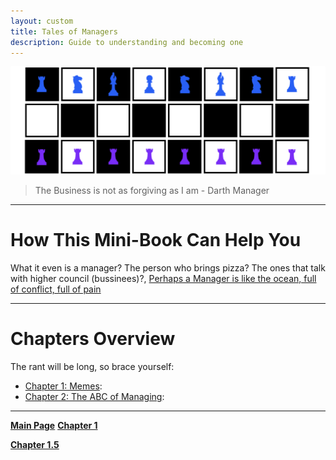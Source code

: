 ```yaml
---
layout: custom
title: Tales of Managers
description: Guide to understanding and becoming one
---
```


<img class="myImg" src="../images/headers/cian-chess-board-v2.png" alt="cian-chess-board" style="border: 0px solid #000; border-radius: 1px; padding: 0px; cursor: pointer;">

> The Business is not as forgiving as I am -  Darth Manager

---

# How This Mini-Book Can Help You

What it even is a manager? The person who brings pizza? The ones that talk with higher council (bussinees)?, [Perhaps a Manager is like the ocean, full of conflict, full of pain](https://youtu.be/toYfeN0ACDw?si=_KxE6Gq8C0aGnp4-&t=141)

---

# Chapters Overview

The rant will be long, so brace yourself:

- [Chapter 1: Memes](/pages//management-101-1.md): 
- [Chapter 2: The ABC of Managing](/pages//management-101-2.md): 


---

<div class="nav-buttons">
  <a href="/index" class="custom-button right"><strong>Main Page</strong></a>
  <a href="/pages/management-101-1" class="custom-button left"><strong>Chapter 1</strong></a>
</div>

<a href="/pages/management-101-2" class="custom-button right"><strong>Chapter 1.5</strong></a>
